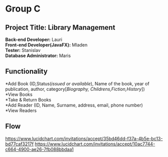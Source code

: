 # Group C<br />
## **Project Title**: Library Management<br />
**Back-end Developer:** Lauri<br />
**Front-end Developer(JavaFX):** Mladen<br />
**Tester:** Stanislav<br />
**Database Administrator:** Maris<br />

## Functionality

*Add Book (ID,Status(*issued or available*), Name of the book, year of publication, author, category[*Biography, Childrens,Fiction,History*])<br />
*View Books <br />
*Take & Return Books<br />
*Add Reader (ID, Name, Surname, address, email, phone number)<br />
*View Readers<br />

## Flow
https://www.lucidchart.com/invitations/accept/35bd46dd-f37a-4b5e-bc13-bd77caf3217f
https://www.lucidchart.com/invitations/accept/10ac7744-c664-4900-ae26-7fb088bbdaa1

